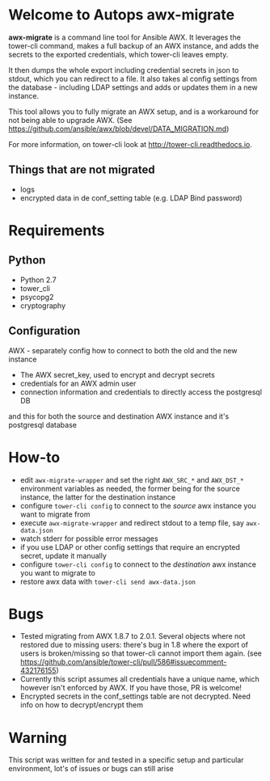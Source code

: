 Welcome to Autops awx-migrate
=============================


**awx-migrate** is a command line tool for Ansible AWX. It leverages the
tower-cli command, makes a full backup of an AWX instance, and adds the secrets
to the exported credentials, which tower-cli leaves empty.

It then dumps the whole export including credential secrets in json to stdout,
which you can redirect to a file. It also takes al config settings from the
database - including LDAP settings and adds or updates them in a new instance.

This tool allows you to fully migrate an AWX setup, and is a workaround for not
being able to upgrade AWX.
(See https://github.com/ansible/awx/blob/devel/DATA_MIGRATION.md)

For more information, on tower-cli look at http://tower-cli.readthedocs.io.


Things that are not migrated
----------------------------------

* logs
* encrypted data in de conf_setting table (e.g. LDAP Bind password)


Requirements
============

Python
------

* Python 2.7
* tower_cli
* psycopg2
* cryptography


Configuration
-------------

AWX - separately config how to connect to both the old and the new instance

* The AWX secret_key, used to encrypt and decrypt secrets
* credentials for an AWX admin user
* connection information and credentials to directly access the postgresql DB

and this for both the source and destination AWX instance and it's postgresql database


How-to
=====

* edit `awx-migrate-wrapper` and set the right `AWX_SRC_*` and `AWX_DST_*`
  environment variables as needed, the former being for the source instance,
  the latter for the destination instance
* configure `tower-cli config` to connect to the *source* awx instance you want
  to migrate from
* execute `awx-migrate-wrapper` and redirect stdout to a temp file,
  say `awx-data.json`
* watch stderr for possible error messages
* if you use LDAP or other config settings that require an encrypted secret,
  update it manually
* configure `tower-cli config` to connect to the *destination* awx instance you want
  to migrate to
* restore awx data with `tower-cli send awx-data.json`


Bugs
====

* Tested migrating from AWX 1.8.7 to 2.0.1.
  Several objects where not restored due to missing users: there's bug in 1.8
  where the export of users is broken/missing so that tower-cli cannot import
  them again.
  (see https://github.com/ansible/tower-cli/pull/586#issuecomment-432176155)
* Currently this script assumes all credentials have a unique name, which
  however isn't enforced by AWX. If you have those, PR is welcome!
* Encrypted secrets in the conf_settings table are not decrypted. Need info on
  how to decrypt/encrypt them


Warning
=======

This script was written for and tested in a specific setup and particular
environment, lot's of issues or bugs can still arise
